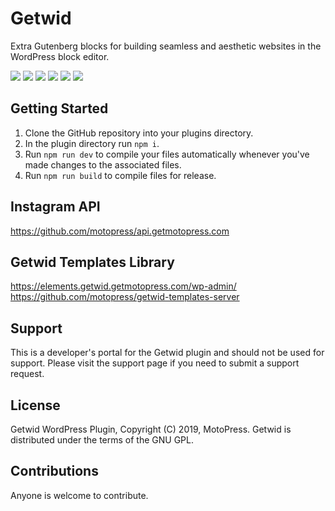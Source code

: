 # Getwid
Extra Gutenberg blocks for building seamless and aesthetic websites in the WordPress block editor.

![](https://img.shields.io/wordpress/plugin/v/getwid)
![](https://img.shields.io/wordpress/plugin/wp-version/getwid)
![](https://img.shields.io/wordpress/plugin/dd/getwid)
![](https://img.shields.io/wordpress/plugin/installs/getwid)
![](https://img.shields.io/wordpress/plugin/rating/getwid)
![](https://img.shields.io/badge/license-GPL--2.0%2B-blue.svg?style=flat)

## Getting Started
1. Clone the GitHub repository into your plugins directory.
1. In the plugin directory run `npm i`.
1. Run `npm run dev` to compile your files automatically whenever you've made changes to the associated files.
1. Run `npm run build` to compile files for release.

## Instagram API
https://github.com/motopress/api.getmotopress.com

## Getwid Templates Library
https://elements.getwid.getmotopress.com/wp-admin/
https://github.com/motopress/getwid-templates-server

## Support
This is a developer's portal for the Getwid plugin and should not be used for support. Please visit the support page if you need to submit a support request.

## License
Getwid WordPress Plugin, Copyright (C) 2019, MotoPress.
Getwid is distributed under the terms of the GNU GPL.

## Contributions
Anyone is welcome to contribute.